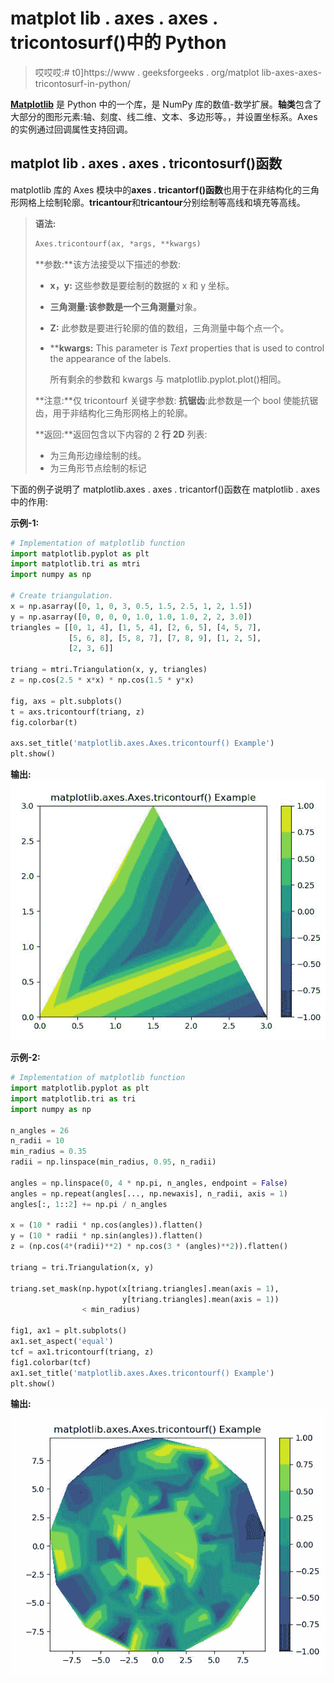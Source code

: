 # matplot lib . axes . axes . tricontosurf()中的 Python

> 哎哎哎:# t0]https://www . geeksforgeeks . org/matplot lib-axes-axes-tricontosurf-in-python/

**[Matplotlib](https://www.geeksforgeeks.org/python-introduction-matplotlib/)** 是 Python 中的一个库，是 NumPy 库的数值-数学扩展。**轴类**包含了大部分的图形元素:轴、刻度、线二维、文本、多边形等。，并设置坐标系。Axes 的实例通过回调属性支持回调。

## matplot lib . axes . axes . tricontosurf()函数

matplotlib 库的 Axes 模块中的**axes . tricantorf()函数**也用于在非结构化的三角形网格上绘制轮廓。**tricantour**和**tricantour**分别绘制等高线和填充等高线。

> **语法:**
> 
> ```py
> Axes.tricontourf(ax, *args, **kwargs)
> ```
> 
> **参数:**该方法接受以下描述的参数:
> 
> *   **x，y:** 这些参数是要绘制的数据的 x 和 y 坐标。
> *   **三角测量:**该参数是一个**三角测量**对象。
> *   **Z:** 此参数是要进行轮廓的值的数组，三角测量中每个点一个。
> *   ****kwargs:** This parameter is *Text* properties that is used to control the appearance of the labels.
>     
>     所有剩余的参数和 kwargs 与 matplotlib.pyplot.plot()相同。
>     
>     
> 
> **注意:**仅 tricontourf 关键字参数:
> **抗锯齿**:此参数是一个 bool 使能抗锯齿，用于非结构化三角形网格上的轮廓。
> 
> **返回:**返回包含以下内容的 2 **行 2D** 列表:
> 
> *   为三角形边缘绘制的线。
> *   为三角形节点绘制的标记

下面的例子说明了 matplotlib.axes . axes . tricantorf()函数在 matplotlib . axes 中的作用:

**示例-1:**

```py
# Implementation of matplotlib function
import matplotlib.pyplot as plt
import matplotlib.tri as mtri
import numpy as np

# Create triangulation.
x = np.asarray([0, 1, 0, 3, 0.5, 1.5, 2.5, 1, 2, 1.5])
y = np.asarray([0, 0, 0, 0, 1.0, 1.0, 1.0, 2, 2, 3.0])
triangles = [[0, 1, 4], [1, 5, 4], [2, 6, 5], [4, 5, 7],
             [5, 6, 8], [5, 8, 7], [7, 8, 9], [1, 2, 5], 
             [2, 3, 6]]

triang = mtri.Triangulation(x, y, triangles)
z = np.cos(2.5 * x*x) * np.cos(1.5 * y*x)

fig, axs = plt.subplots()
t = axs.tricontourf(triang, z)
fig.colorbar(t)

axs.set_title('matplotlib.axes.Axes.tricontourf() Example')
plt.show()
```

**输出:**
![](img/b23d423866ca9be6cf46ad9d18587438.png)

**示例-2:**

```py
# Implementation of matplotlib function
import matplotlib.pyplot as plt
import matplotlib.tri as tri
import numpy as np

n_angles = 26
n_radii = 10
min_radius = 0.35
radii = np.linspace(min_radius, 0.95, n_radii)

angles = np.linspace(0, 4 * np.pi, n_angles, endpoint = False)
angles = np.repeat(angles[..., np.newaxis], n_radii, axis = 1)
angles[:, 1::2] += np.pi / n_angles

x = (10 * radii * np.cos(angles)).flatten()
y = (10 * radii * np.sin(angles)).flatten()
z = (np.cos(4*(radii)**2) * np.cos(3 * (angles)**2)).flatten()

triang = tri.Triangulation(x, y)

triang.set_mask(np.hypot(x[triang.triangles].mean(axis = 1),
                         y[triang.triangles].mean(axis = 1))
                < min_radius)

fig1, ax1 = plt.subplots()
ax1.set_aspect('equal')
tcf = ax1.tricontourf(triang, z)
fig1.colorbar(tcf)
ax1.set_title('matplotlib.axes.Axes.tricontourf() Example')
plt.show()
```

**输出:**
![](img/0c3160ce1a87ec3c57394b74a2300360.png)